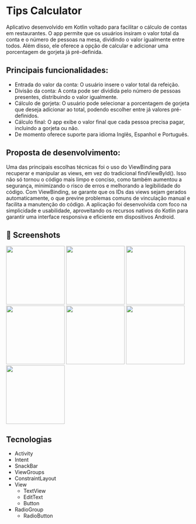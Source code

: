 # Tips Calculator
Aplicativo desenvolvido em Kotlin voltado para facilitar o cálculo de contas em restaurantes. O app permite que os usuários insiram o valor total da conta e o número de pessoas na mesa, dividindo o valor igualmente entre todos. 
Além disso, ele oferece a opção de calcular e adicionar uma porcentagem de gorjeta já pré-definida.

## Principais funcionalidades:
- Entrada do valor da conta: O usuário insere o valor total da refeição.
- Divisão da conta: A conta pode ser dividida pelo número de pessoas presentes, distribuindo o valor igualmente.
- Cálculo de gorjeta: O usuário pode selecionar a porcentagem de gorjeta que deseja adicionar ao total, podendo escolher entre já valores pré-definidos.
- Cálculo final: O app exibe o valor final que cada pessoa precisa pagar, incluindo a gorjeta ou não.
- De momento oferece suporte para idioma Inglês, Espanhol e Português.

## Proposta de desenvolvimento:
Uma das principais escolhas técnicas foi o uso do ViewBinding para recuperar e manipular as views, em vez do tradicional findViewById(). 
Isso não só tornou o código mais limpo e conciso, como também aumentou a segurança, minimizando o risco de erros e melhorando a legibilidade do código. 
Com ViewBinding, se garante que os IDs das views sejam gerados automaticamente, o que previne problemas comuns de vinculação manual e facilita a manutenção do código.
A aplicação foi desenvolvida com foco na simplicidade e usabilidade, aproveitando os recursos nativos do Kotlin para garantir uma interface responsiva e eficiente em dispositivos Android.

## :camera_flash: Screenshots
<img src="https://github.com/user-attachments/assets/e10d8b9b-1416-4a3e-b2a9-cea3e235cb58" width=160/>
<img src="https://github.com/user-attachments/assets/4dc83ab0-8b24-4bb2-b236-637ab9420da8" width=160/>
<img src="https://github.com/user-attachments/assets/1b7b833a-4e3e-4071-99d7-c3f4d5cfb7d2" width=160/>
<img src="https://github.com/user-attachments/assets/dbf8830b-5631-4f27-b28f-99e64572e80c" width=160/>
<img src="https://github.com/user-attachments/assets/e09522c3-b62d-4208-9367-99c4c72ee970" width=160/>
<img src="https://github.com/user-attachments/assets/28b07ecb-88ff-4dc0-b191-c36141230975" width=160/>
<img src="https://github.com/user-attachments/assets/d56c2223-8571-4e9f-a8ec-37b259869508" width=160/>

## Tecnologias
- Activity
- Intent
- SnackBar
- ViewGroups
- ConstraintLayout
- View
  - TextView
  - EditText
  - Button
- RadioGroup
  - RadioButton
